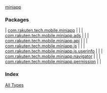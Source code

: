 [miniapp](./index.md)

### Packages

| [com.rakuten.tech.mobile.miniapp](com.rakuten.tech.mobile.miniapp/index.md) |  |
| [com.rakuten.tech.mobile.miniapp.ads](com.rakuten.tech.mobile.miniapp.ads/index.md) |  |
| [com.rakuten.tech.mobile.miniapp.api](com.rakuten.tech.mobile.miniapp.api/index.md) |  |
| [com.rakuten.tech.mobile.miniapp.js](com.rakuten.tech.mobile.miniapp.js/index.md) |  |
| [com.rakuten.tech.mobile.miniapp.js.userinfo](com.rakuten.tech.mobile.miniapp.js.userinfo/index.md) |  |
| [com.rakuten.tech.mobile.miniapp.navigator](com.rakuten.tech.mobile.miniapp.navigator/index.md) |  |
| [com.rakuten.tech.mobile.miniapp.permission](com.rakuten.tech.mobile.miniapp.permission/index.md) |  |

### Index

[All Types](alltypes/index.md)